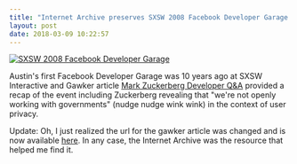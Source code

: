 ```yaml
---
title: "Internet Archive preserves SXSW 2008 Facebook Developer Garage article"
layout: post
date: 2018-03-09 10:22:57
---
```

[![SXSW 2008 Facebook Developer Garage](https://farm4.staticflickr.com/3092/2331111719_34bb7f496f_b.jpg)](https://www.flickr.com/photos/baratunde/2331111719/)

Austin's first Facebook Developer Garage was 10 years ago at SXSW Interactive and Gawker article [Mark Zuckerberg Developer Q&A](https://web.archive.org/web/20090204213033/http://valleywag.gawker.com/366123/mark-zuckerberg-developer-qa-at-sxsw) provided a recap of the event including Zuckerberg revealing that "we're not openly working with governments" (nudge nudge wink wink) in the context of user privacy.

Update: Oh, I just realized the url for the gawker article was changed and is now available [here](http://gawker.com/366123/mark-zuckerberg-developer-qa-at-sxsw).  In any case, the Internet Archive was the resource that helped me find it.
